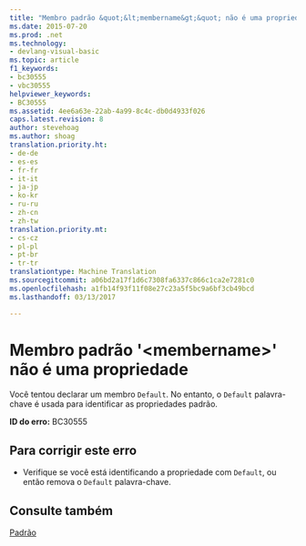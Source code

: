```yaml
---
title: "Membro padrão &quot;&lt;membername&gt;&quot; não é uma propriedade | Documentos do Microsoft"
ms.date: 2015-07-20
ms.prod: .net
ms.technology:
- devlang-visual-basic
ms.topic: article
f1_keywords:
- bc30555
- vbc30555
helpviewer_keywords:
- BC30555
ms.assetid: 4ee6a63e-22ab-4a99-8c4c-db0d4933f026
caps.latest.revision: 8
author: stevehoag
ms.author: shoag
translation.priority.ht:
- de-de
- es-es
- fr-fr
- it-it
- ja-jp
- ko-kr
- ru-ru
- zh-cn
- zh-tw
translation.priority.mt:
- cs-cz
- pl-pl
- pt-br
- tr-tr
translationtype: Machine Translation
ms.sourcegitcommit: a06bd2a17f1d6c7308fa6337c866c1ca2e7281c0
ms.openlocfilehash: a1fb14f93f11f08e27c23a5f5bc9a6bf3cb49bcd
ms.lasthandoff: 03/13/2017

---
```

# <a name="default-member-39ltmembernamegt39-is-not-a-property"></a>Membro padrão '&lt;membername&gt;' não é uma propriedade
Você tentou declarar um membro `Default`. No entanto, o `Default` palavra-chave é usada para identificar as propriedades padrão.  
  
 **ID do erro:** BC30555  
  
## <a name="to-correct-this-error"></a>Para corrigir este erro  
  
-   Verifique se você está identificando a propriedade com `Default`, ou então remova o `Default` palavra-chave.  
  
## <a name="see-also"></a>Consulte também  
 [Padrão](../../visual-basic/language-reference/modifiers/default.md)
